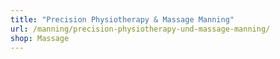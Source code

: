 ```yaml
---
title: "Precision Physiotherapy & Massage Manning"
url: /manning/precision-physiotherapy-und-massage-manning/
shop: Massage
---
```

